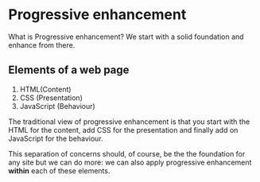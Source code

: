 # Progressive enhancement
What is Progressive enhancement?  We start with a solid foundation and enhance from there.

## Elements of a web page

  1. HTML(Content)
  2. CSS (Presentation)
  3. JavaScript (Behaviour)

The traditional view of progressive enhancement is that you start with the HTML for the content, add CSS for the presentation and finally add on JavaScript for the behaviour.

This separation of concerns should, of course, be the the foundation for any site but we can do more: we can also apply progressive enhancement **within** each of these elements.
